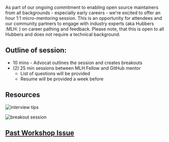  As part of our ongoing commitment to enabling open source maintainers from all backgrounds - especially early careers - we're excited to offer an hour 1:1 micro-mentoring session. This is an opportunity for attendees and our community partners to engage with industry experts (aka Hubbers :MLH: ) on career pathing and feedback. Please note, that this is open to all Hubbers and does not require a technical background.

## Outline of session:
- 10 mins - Advocat outlines the session and creates breakouts
- (2) 25 min sessions between MLH Fellow and GitHub mentor 
  - List of questions will be provided 
  - Resume will be provided a week before

## Resources

![interview tips](https://user-images.githubusercontent.com/9143339/186253220-fae6fba0-abfe-40c7-b9f9-5178208c3c9d.png)

![breakout session](https://user-images.githubusercontent.com/9143339/186253236-574589e1-511a-49d1-bc00-2c49b8e02f47.png)


  ## [Past Workshop Issue](https://github.com/github/octoseven-advocats/issues/85)